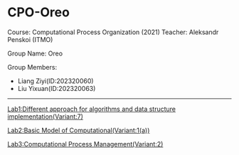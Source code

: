 # CPO-Oreo

Course: Computational Process Organization (2021)
Teacher: Aleksandr Penskoi (ITMO)

Group Name: Oreo

Group Members: 

+ Liang Ziyi(ID:202320060)
+ Liu Yixuan(ID:202320063)

------

[Lab1:Different approach for algorithms and data structure implementation(Variant:7)](https://github.com/aci456852/CPO-Oreo/tree/main/src/Lab1)

[Lab2:Basic Model of Computational(Variant:1(a))](https://github.com/aci456852/CPO-Oreo/tree/main/src/Lab2)

[Lab3:Computational Process Management(Variant:2)](https://github.com/aci456852/CPO-Oreo/tree/main/src/Lab3)
